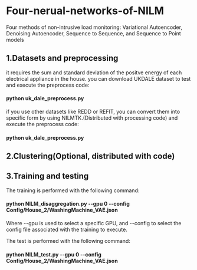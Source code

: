 # Four-nerual-networks-of-NILM
Four methods of non-intrusive load monitoring: Variational Autoencoder, Denoising Autoencoder, Sequence to Sequence, and Sequence to Point models

## 1.Datasets and preprocessing
 it requires the sum and standard deviation of the positve energy of each electrical appliance in the house.
 you can download UKDALE dataset to test and execute the preprocess code:
#### python uk_dale_preprocess.py

 if you use other datasets like REDD or REFIT, you can convert them into specific form by using NILMTK.(Distributed with processing code)
 and execute the preprocess code:
#### python uk_dale_preprocess.py

## 2.Clustering(Optional, distributed with code)

## 3.Training and testing

 The training is performed with the following command:

#### python NILM_disaggregation.py --gpu 0 --config Config/House_2/WashingMachine_VAE.json
Where --gpu is used to select a specific GPU, and --config to select the config file associated with the training to execute.

 The test is performed with the following command:

#### python NILM_test.py --gpu 0 --config Config/House_2/WashingMachine_VAE.json
